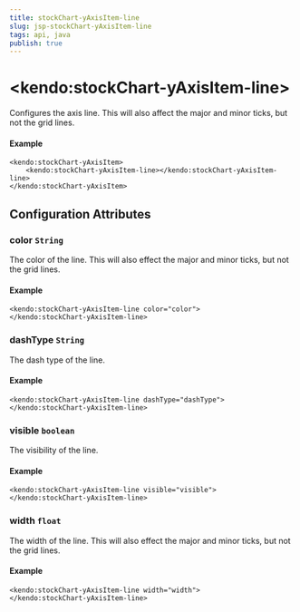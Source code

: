 ```yaml
---
title: stockChart-yAxisItem-line
slug: jsp-stockChart-yAxisItem-line
tags: api, java
publish: true
---
```


# \<kendo:stockChart-yAxisItem-line\>

Configures the axis line. This will also affect the major and minor ticks, but not the grid lines.

#### Example
    <kendo:stockChart-yAxisItem>
        <kendo:stockChart-yAxisItem-line></kendo:stockChart-yAxisItem-line>
    </kendo:stockChart-yAxisItem>

## Configuration Attributes

### color `String`

The color of the line. This will also effect the major and minor ticks, but
not the grid lines.

#### Example
    <kendo:stockChart-yAxisItem-line color="color">
    </kendo:stockChart-yAxisItem-line>

### dashType `String`

The dash type of the line.

#### Example
    <kendo:stockChart-yAxisItem-line dashType="dashType">
    </kendo:stockChart-yAxisItem-line>

### visible `boolean`

The visibility of the line.

#### Example
    <kendo:stockChart-yAxisItem-line visible="visible">
    </kendo:stockChart-yAxisItem-line>

### width `float`

The width of the line. This will also effect the major and minor ticks, but
not the grid lines.

#### Example
    <kendo:stockChart-yAxisItem-line width="width">
    </kendo:stockChart-yAxisItem-line>

 
